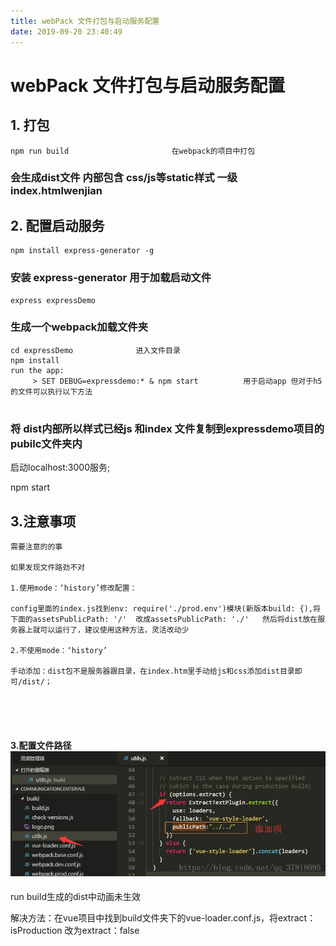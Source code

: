 ```yaml
---
title: webPack 文件打包与启动服务配置
date: 2019-09-20 23:40:49
---
```

# webPack 文件打包与启动服务配置

## 1. 打包

```
npm run build						在webpack的项目中打包
```

### 会生成dist文件 内部包含 css/js等static样式 一级index.htmlwenjian

## 2. 配置启动服务

```
npm install express-generator -g
```

### 安装 express-generator 用于加载启动文件

```
express expressDemo
```

### 生成一个webpack加载文件夹

```
cd expressDemo				进入文件目录
npm install
run the app:
     > SET DEBUG=expressdemo:* & npm start			用于启动app 但对于h5的文件可以执行以下方法
     
```

### 将 dist内部所以样式已经js 和index 文件复制到expressdemo项目的pubilc文件夹内

启动localhost:3000服务;

npm start

## 3.注意事项

```
需要注意的的事

如果发现文件路劲不对

1.使用mode：‘history’修改配置：

config里面的index.js找到env: require('./prod.env')模块(新版本build: {),将下面的assetsPublicPath: '/'  改成assetsPublicPath: './'   然后将dist放在服务器上就可以运行了，建议使用这种方法，灵活改动少

2.不使用mode：‘history’

手动添加：dist包不是服务器跟目录，在index.htm里手动给js和css添加dist目录即可/dist/；





```

#### 3.配置文件路径![201808161537544](..\assets\images\info\201808161537544.png)





run build生成的dist中动画未生效

解决方法：在vue项目中找到build文件夹下的vue-loader.conf.js，将extract：isProduction  改为extract：false